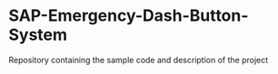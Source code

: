 # SAP-Emergency-Dash-Button-System
Repository containing the sample code and description of the project
